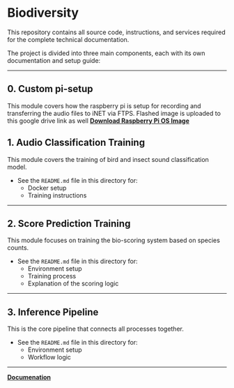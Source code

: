 # Biodiversity

This repository contains all source code, instructions, and services required for the complete technical documentation.  

The project is divided into three main components, each with its own documentation and setup guide:  

---

## 0. Custom pi-setup 

This module covers how the raspberry pi is setup for recording and transferring the audio files to iNET via FTPS. Flashed image is uploaded to this google drive link as well **[Download Raspberry Pi OS Image](https://drive.google.com/drive/folders/19RC69tCjV7lfupJODWT0BL_QIx_DtFqr)**

## 1. Audio Classification Training  

This module covers the training of bird and insect sound classification model.  
- See the `README.md` file in this directory for:  
  - Docker setup  
  - Training instructions  

---

## 2. Score Prediction Training  

This module focuses on training the bio-scoring system based on species counts.  
- See the `README.md` file in this directory for:  
  - Environment setup  
  - Training process  
  - Explanation of the scoring logic  

---

## 3. Inference Pipeline  

This is the core pipeline that connects all processes together.  


<!-- 2. **Inference** – Receive audio files from the iot-devices, run inference using the sound classification model, and store the results (predicted species) in an SQLite database.  
3. **Scoring** – Fetch the predictions from the database and apply the score prediction model to calculate the daily biodiversity score based on species counts.   -->

- See the `README.md` file in this directory for:  
  - Environment setup  
  - Workflow logic

---

**[Documenation](https://KaungHtetCho-22.github.io/mkdocs-bio/)**